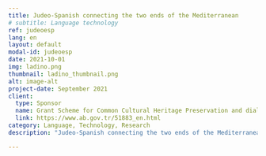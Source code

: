 ```yaml
---
title: Judeo-Spanish connecting the two ends of the Mediterranean
# subtitle: Language technology
ref: judeoesp
lang: en
layout: default
modal-id: judeoesp
date: 2021-10-01
img: ladino.png
thumbnail: ladino_thumbnail.png
alt: image-alt
project-date: September 2021
client:
  type: Sponsor
  name: Grant Scheme for Common Cultural Heritage Preservation and dialogue between Turkey and the EU-II(CCH-II)
  link: https://www.ab.gov.tr/51883_en.html
category: Language, Technology, Research
description: "Judeo-Spanish connecting the two ends of the Mediterranean raises awareness and creates digital resources for Judeo-Spanish language (Ladino) representing the Sephardic culture, a common heritage that connects Turkey and Spain. We are working closely with <a href='https://sefarad.com.tr/en/'>Sephardic Center of Istanbul</a> in preparing Ladino for the digital age through a mulitude of channels including language learning audiovisuals, a centralized data hub, machine translation and speech synthesis applications and workshops on minority language preservation.<p>(Image credit: Israel Coins & Medals Corp, CC BY)"

---
```

